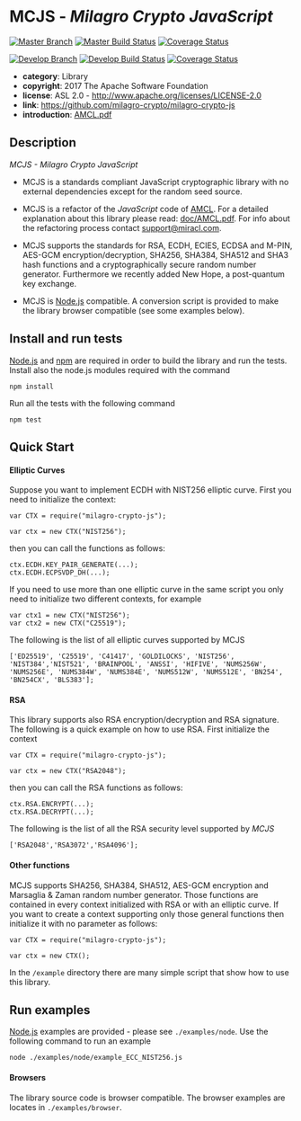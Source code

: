 # MCJS - *Milagro Crypto JavaScript*

[![Master Branch](https://img.shields.io/badge/-master:-gray.svg)](https://github.com/milagro-crypto/milagro-crypto-js/tree/master)
[![Master Build Status](https://secure.travis-ci.org/milagro-crypto/milagro-crypto-js.png?branch=master)](https://travis-ci.org/milagro-crypto/milagro-crypto-js?branch=master)
[![Coverage Status](https://coveralls.io/repos/github/milagro-crypto/milagro-crypto-js/badge.svg?branch=master)](https://coveralls.io/github/milagro-crypto/milagro-crypto-js?branch=master)

[![Develop Branch](https://img.shields.io/badge/-develop:-gray.svg)](https://github.com/milagro-crypto/milagro-crypto-js/tree/develop)
[![Develop Build Status](https://secure.travis-ci.org/milagro-crypto/milagro-crypto-js.png?branch=develop)](https://travis-ci.org/milagro-crypto/milagro-crypto-js?branch=develop)
[![Coverage Status](https://coveralls.io/repos/github/milagro-crypto/milagro-crypto-js/badge.svg?branch=develop)](https://coveralls.io/github/milagro-crypto/milagro-crypto-js?branch=develop)


* **category**:    Library
* **copyright**:   2017 The Apache Software Foundation
* **license**:     ASL 2.0 - http://www.apache.org/licenses/LICENSE-2.0
* **link**:        https://github.com/milagro-crypto/milagro-crypto-js
* **introduction**: [AMCL.pdf](doc/AMCL.pdf)

## Description

*MCJS - Milagro Crypto JavaScript*

* MCJS is a standards compliant JavaScript cryptographic library with no external dependencies except for the random seed source.

* MCJS is a refactor of the *JavaScript* code of [AMCL](https://github.com/miracl/amcl). For a detailed explanation about this library please read: [doc/AMCL.pdf](doc/AMCL.pdf). For info about the refactoring process contact support@miracl.com.

* MCJS supports the standards for RSA, ECDH, ECIES, ECDSA and M-PIN, AES-GCM encryption/decryption, SHA256, SHA384, SHA512 and SHA3 hash functions and a cryptographically secure random number generator. Furthermore we recently added New Hope, a post-quantum key exchange.

* MCJS is [Node.js](https://nodejs.org/en/) compatible. A conversion script is provided to make the library browser compatible (see some examples below).

## Install and run  tests

[Node.js](https://nodejs.org/en/) and [npm](https://www.npmjs.com/) are required in order to build the library and run the tests. Install also the node.js modules required with the command

```
npm install
```

Run all the tests with the following command

```
npm test
```

## Quick Start
#### Elliptic Curves
Suppose you want to implement ECDH with NIST256 elliptic curve. First you need to initialize the context:

```
var CTX = require("milagro-crypto-js");

var ctx = new CTX("NIST256");
```
then you can call the functions as follows:
```
ctx.ECDH.KEY_PAIR_GENERATE(...);
ctx.ECDH.ECPSVDP_DH(...);
```
If you need to use more than one elliptic curve in the same script you only need to initialize two different contexts, for example
```
var ctx1 = new CTX("NIST256");
var ctx2 = new CTX("C25519");
```
The following is the list of all elliptic curves supported by MCJS
```
['ED25519', 'C25519', 'C41417', 'GOLDILOCKS', 'NIST256', 'NIST384','NIST521', 'BRAINPOOL', 'ANSSI', 'HIFIVE', 'NUMS256W', 'NUMS256E', 'NUMS384W', 'NUMS384E', 'NUMS512W', 'NUMS512E', 'BN254', 'BN254CX', 'BLS383'];
```
#### RSA
This library supports also RSA encryption/decryption and RSA signature. The following is a quick example on how to use RSA. First initialize the context
```
var CTX = require("milagro-crypto-js");

var ctx = new CTX("RSA2048");
```
then you can call the RSA functions as follows:
```
ctx.RSA.ENCRYPT(...);
ctx.RSA.DECRYPT(...);
```
The following is the list of all the RSA security level supported by *MCJS*
```
['RSA2048','RSA3072','RSA4096'];
```
#### Other functions
MCJS supports SHA256, SHA384, SHA512, AES-GCM encryption and Marsaglia & Zaman random number generator. Those functions are contained in every context initialized with RSA or with an elliptic curve. If you want to create a context supporting only those general functions then initialize it with no parameter as follows:
```
var CTX = require("milagro-crypto-js");

var ctx = new CTX();
```
In the `/example` directory there are many simple script that show how to use this library.


## Run examples

[Node.js](https://nodejs.org/en/) examples are provided - please see `./examples/node`. Use the following command to run an example

```
node ./examples/node/example_ECC_NIST256.js
```

#### Browsers

The library source code is browser compatible. The browser examples are locates in `./examples/browser`.
